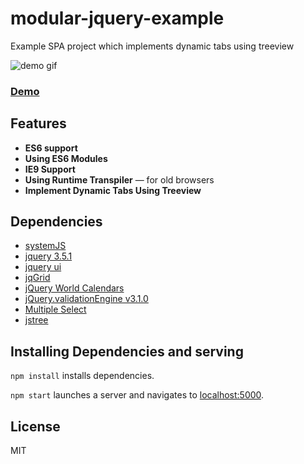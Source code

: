 # modular-jquery-example
Example SPA project which implements dynamic tabs using treeview

![demo gif](https://mb-ui.github.io/modular-jquery-example/public/img/modular-jquery-example.gif)
### [Demo](https://mb-ui.github.io/modular-jquery-example/public/index.html)


## Features

* **ES6 support**
* **Using ES6 Modules**
* **IE9 Support**
* **Using Runtime Transpiler** — for old browsers
* **Implement Dynamic Tabs Using Treeview**


## Dependencies

* [systemJS](https://github.com/systemjs/systemjs)
* [jquery 3.5.1](https://jquery.com/)
* [jquery ui](https://jqueryui.com/)
* [jqGrid](https://github.com/tonytomov/jqGrid)
* [jQuery World Calendars](https://github.com/kbwood/calendars)
* [jQuery.validationEngine v3.1.0](https://github.com/posabsolute/jQuery-Validation-Engine)
* [Multiple Select](http://multiple-select.wenzhixin.net.cn/)
* [jstree](https://www.jstree.com/)


## Installing Dependencies and serving

`npm install` installs dependencies.

`npm start` launches a server and navigates to [localhost:5000](http://localhost:5000).


## License

MIT
